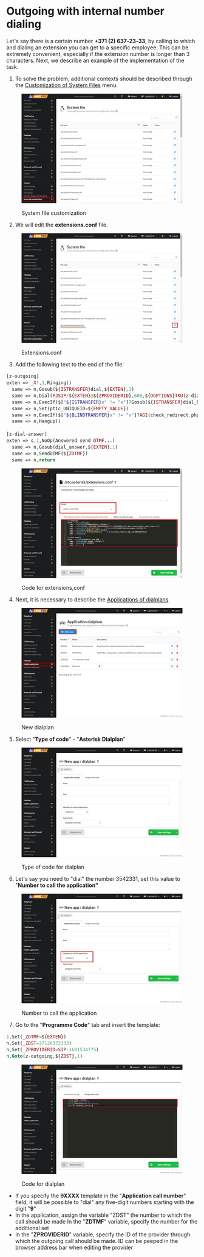 # Outgoing with internal number dialing

Let's say there is a certain number **+371 (2) 637‑23‑33**, by calling to which and dialing an extension you can get to a specific employee. This can be extremely convenient, especially if the extension number is longer than 3 characters. Next, we describe an example of the implementation of the task.

1. To solve the problem, additional contexts should be described through the [Customization of System Files](../../manual/system/custom-files.md) menu.

<figure><img src="../../.gitbook/assets/SystemFileCustomization.png" alt=""><figcaption><p>System file customization </p></figcaption></figure>

2. We will edit the **extensions.conf** file.

<figure><img src="../../.gitbook/assets/EditExtensions.conf.png" alt=""><figcaption><p>Extensions.conf</p></figcaption></figure>

3. Add the following text to the end of the file:

```php
[z-outgoing]
exten => _X!,1,Ringing()
  same => n,Gosub(${ISTRANSFER}dial,${EXTEN},1)
  same => n,Dial(PJSIP/${EXTEN}@${ZPROVIDERID},600,${DOPTIONS}TKU(z-dial-answer)b(dial_create_chan,s,1))
  same => n,ExecIf($["${ISTRANSFER}x" != "x"]?Gosub(${ISTRANSFER}dial_hangup,${EXTEN},1))
  same => n,Set(pt1c_UNIQUEID=${EMPTY_VALUE})
  same => n,ExecIf($["${BLINDTRANSFER}x" != "x"]?AGI(check_redirect.php,${BLINDTRANSFER}))
  same => n,Hangup()

[z-dial-answer]
exten => s,1,NoOp(Answered send DTMF...)
  same => n,Gosub(dial_answer,${EXTEN},1)
  same => n,SendDTMF(${ZDTMF})
  same => n,return
```

<figure><img src="../../.gitbook/assets/CodeForExtensions.png" alt=""><figcaption><p>Code for extensions,conf</p></figcaption></figure>

4. Next, it is necessary to describe the [Applications of dialplans](../../manual/modules/dialplan-applications.md)

<figure><img src="../../.gitbook/assets/NewDialplan.png" alt=""><figcaption><p>New dialplan</p></figcaption></figure>

5. Select "**Type of code**" - "**Asterisk Dialplan**"

<figure><img src="../../.gitbook/assets/typeOfCodeAsterisk (1).png" alt=""><figcaption><p>Type of code for dialplan</p></figcaption></figure>

6. Let's say you need to "dial" the number 3542331, set this value to "**Number to call the application"**

<figure><img src="../../.gitbook/assets/numberForDialplan.png" alt=""><figcaption><p>Number to call the application</p></figcaption></figure>

7. Go to the "**Programme Code**" tab and insert the template:

```php
1,Set(_ZDTMF=${EXTEN})
n,Set(_ZDST=37126372333)
n,Set(_ZPROVIDERID=SIP-1601534775)
n,Goto(z-outgoing,${ZDST},1)
```

<figure><img src="../../.gitbook/assets/codeForDialplan.png" alt=""><figcaption><p>Code for dialplan</p></figcaption></figure>

* If you specify the **9XXXX** template in the "**Application call number**" field, it will be possible to "dial" any five-digit numbers starting with the digit "**9**"&#x20;
* In the application, assign the variable "ZDST" the number to which the call should be made In the "**ZDTMF**" variable, specify the number for the additional set&#x20;
* In the "**ZPROVIDERID**" variable, specify the ID of the provider through which the outgoing call should be made. ID can be peeped in the browser address bar when editing the provider

